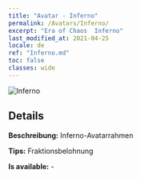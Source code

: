 ```yaml
---
title: "Avatar - Inferno"
permalink: /Avatars/Inferno/
excerpt: "Era of Chaos  Inferno"
last_modified_at: 2021-04-25
locale: de
ref: "Inferno.md"
toc: false
classes: wide
---
```

 ![Inferno](/images/a/avatarFrame_3.png)

## Details

 **Beschreibung:** Inferno-Avatarrahmen 

 **Tips:** Fraktionsbelohnung 

 **Is available:**  - 

